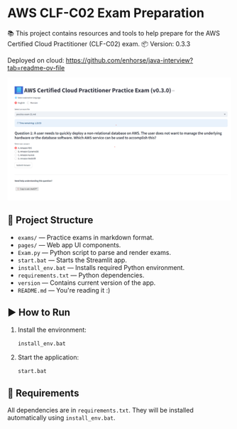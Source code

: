 # AWS CLF-C02 Exam Preparation

📚 This project contains resources and tools to help prepare for the AWS Certified Cloud Practitioner (CLF-C02) exam.
📦 Version: 0.3.3

Deployed on cloud:
https://github.com/enhorse/java-interview?tab=readme-ov-file

<img src="assets/screenshot.png" width="600" alt="Preview">

## 🧰 Project Structure

- `exams/` — Practice exams in markdown format.
- `pages/` — Web app UI components.
- `Exam.py` — Python script to parse and render exams.
- `start.bat` — Starts the Streamlit app.
- `install_env.bat` — Installs required Python environment.
- `requirements.txt` — Python dependencies.
- `version` — Contains current version of the app.
- `README.md` — You're reading it :)

## ▶️ How to Run

1. Install the environment:

    ```bash
    install_env.bat
    ```

2. Start the application:

    ```bash
    start.bat
    ```

## 🧪 Requirements

All dependencies are in `requirements.txt`. They will be installed automatically using `install_env.bat`.

